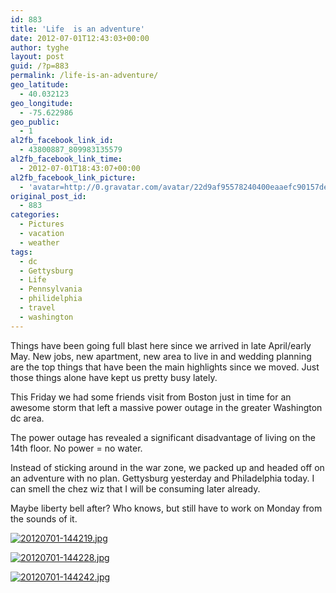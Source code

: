 ```yaml
---
id: 883
title: 'Life  is an adventure'
date: 2012-07-01T12:43:03+00:00
author: tyghe
layout: post
guid: /?p=883
permalink: /life-is-an-adventure/
geo_latitude:
  - 40.032123
geo_longitude:
  - -75.622986
geo_public:
  - 1
al2fb_facebook_link_id:
  - 43800887_809983135579
al2fb_facebook_link_time:
  - 2012-07-01T18:43:07+00:00
al2fb_facebook_link_picture:
  - 'avatar=http://0.gravatar.com/avatar/22d9af95578240400eaaefc90157ded9?s=96&amp;d=http%3A%2F%2F0.gravatar.com%2Favatar%2Fad516503a11cd5ca435acc9bb6523536%3Fs%3D96&amp;r=G'
original_post_id:
  - 883
categories:
  - Pictures
  - vacation
  - weather
tags:
  - dc
  - Gettysburg
  - Life
  - Pennsylvania
  - philidelphia
  - travel
  - washington
---
```

Things have been going full blast here since we arrived in late April/early May. New jobs, new apartment, new area to live in and wedding planning are the top things that have been the main highlights since we moved. Just those things alone have kept us pretty busy lately.

This Friday we had some friends visit from Boston just in time for an awesome storm that left a massive power outage in the greater Washington dc area.
  
The power outage has revealed a significant disadvantage of living on the 14th floor. No power = no water. 

Instead of sticking around in the war zone, we packed up and headed off on an adventure with no plan. Gettysburg yesterday and Philadelphia today. I can smell the chez wiz that I will be consuming later already.

Maybe liberty bell after? Who knows, but still have to work on Monday from the sounds of it.

[<img src="/wp-content/uploads/2012/07/20120701-144219.jpg" alt="20120701-144219.jpg" class="alignnone size-full" />](/wp-content/uploads/2012/07/20120701-144219.jpg)

[<img src="/wp-content/uploads/2012/07/20120701-144228.jpg" alt="20120701-144228.jpg" class="alignnone size-full" />](/wp-content/uploads/2012/07/20120701-144228.jpg)

[<img src="/wp-content/uploads/2012/07/20120701-144242.jpg" alt="20120701-144242.jpg" class="alignnone size-full" />](/wp-content/uploads/2012/07/20120701-144242.jpg)
